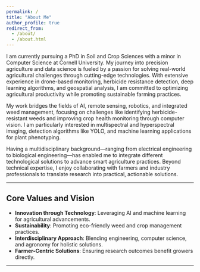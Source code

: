```yaml
---
permalink: /
title: "About Me"
author_profile: true
redirect_from: 
  - /about/
  - /about.html
---
```



I am currently pursuing a PhD in Soil and Crop Sciences with a minor in Computer Science at Cornell University. My journey into precision agriculture and data science is fueled by a passion for solving real-world agricultural challenges through cutting-edge technologies. With extensive experience in drone-based monitoring, herbicide resistance detection, deep learning algorithms, and geospatial analysis, I am committed to optimizing agricultural productivity while promoting sustainable farming practices.

My work bridges the fields of AI, remote sensing, robotics, and integrated weed management, focusing on challenges like identifying herbicide-resistant weeds and improving crop health monitoring through computer vision. I am particularly interested in multispectral and hyperspectral imaging, detection algorithms like YOLO, and machine learning applications for plant phenotyping.

Having a multidisciplinary background—ranging from electrical engineering to biological engineering—has enabled me to integrate different technological solutions to advance smart agriculture practices. Beyond technical expertise, I enjoy collaborating with farmers and industry professionals to translate research into practical, actionable solutions.

---

## Core Values and Vision  
- **Innovation through Technology**: Leveraging AI and machine learning for agricultural advancements.  
- **Sustainability**: Promoting eco-friendly weed and crop management practices.  
- **Interdisciplinary Approach**: Blending engineering, computer science, and agronomy for holistic solutions.  
- **Farmer-Centric Solutions**: Ensuring research outcomes benefit growers directly.  

---
